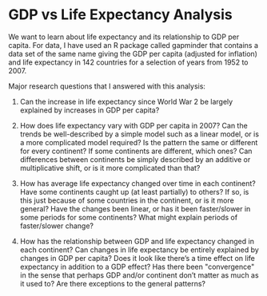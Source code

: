 # GDP vs Life Expectancy Analysis

We want to learn about life expectancy and its relationship to GDP per capita. For data, I have used an R package called gapminder that contains a data set of the same name giving the GDP per capita (adjusted for inflation) and life expectancy in 142 countries for a selection of years from 1952 to 2007. 

Major research questions that I answered with this analysis: 

  1) Can the increase in life expectancy since World War 2 be largely explained by increases in GDP per capita? 

  2) How does life expectancy vary with GDP per capita in 2007? Can the trends be well-described by a simple model such as a linear model, or is a more complicated model required? Is the pattern the same or different for every continent? If some continents are different, which ones? Can differences between continents be simply described by an additive or multiplicative shift, or is it more complicated than that?

  3) How has average life expectancy changed over time in each continent? Have some continents caught up (at least partially) to others? If so, is this just because of some countries in the continent, or is it more general? Have the changes been linear, or has it been faster/slower in some periods for some continents? What might explain periods of faster/slower change?
  
  4) How has the relationship between GDP and life expectancy changed in each continent? Can changes in life expectancy be entirely explained by changes in GDP per capita? Does it look like there’s a time effect on life expectancy in addition to a GDP effect? Has there been "convergence" in the sense that perhaps GDP and/or continent don’t matter as much as it used to? Are there exceptions to the general patterns?

